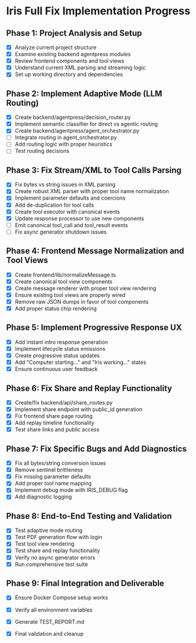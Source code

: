 # Iris Full Fix Implementation Progress

## Phase 1: Project Analysis and Setup
- [x] Analyze current project structure
- [x] Examine existing backend agentpress modules
- [x] Review frontend components and tool views
- [x] Understand current XML parsing and streaming logic
- [x] Set up working directory and dependencies

## Phase 2: Implement Adaptive Mode (LLM Routing)
- [x] Create backend/agentpress/decision_router.py
- [x] Implement semantic classifier for direct vs agentic routing
- [x] Create backend/agentpress/agent_orchestrator.py
- [ ] Integrate routing in agent_orchestrator.py
- [ ] Add routing logic with proper heuristics
- [ ] Test routing decisions

## Phase 3: Fix Stream/XML to Tool Calls Parsing
- [x] Fix bytes vs string issues in XML parsing
- [x] Create robust XML parser with proper tool name normalization
- [x] Implement parameter defaults and coercions
- [x] Add de-duplication for tool calls
- [x] Create tool executor with canonical events
- [x] Update response processor to use new components
- [ ] Emit canonical tool_call and tool_result events
- [ ] Fix async generator shutdown issues

## Phase 4: Frontend Message Normalization and Tool Views
- [x] Create frontend/lib/normalizeMessage.ts
- [x] Create canonical tool view components
- [x] Create message renderer with proper tool view rendering
- [x] Ensure existing tool views are properly wired
- [x] Remove raw JSON dumps in favor of tool components
- [x] Add proper status chip rendering

## Phase 5: Implement Progressive Response UX
- [x] Add instant intro response generation
- [x] Implement lifecycle status emissions
- [x] Create progressive status updates
- [x] Add "Computer starting..." and "Iris working..." states
- [x] Ensure continuous user feedback

## Phase 6: Fix Share and Replay Functionality
- [x] Create/fix backend/api/share_routes.py
- [x] Implement share endpoint with public_id generation
- [x] Fix frontend share page routing
- [x] Add replay timeline functionality
- [x] Test share links and public access

## Phase 7: Fix Specific Bugs and Add Diagnostics
- [x] Fix all bytes/string conversion issues
- [x] Remove <d> sentinel brittleness
- [x] Fix missing parameter defaults
- [x] Add proper tool name mapping
- [x] Implement debug mode with IRIS_DEBUG flag
- [x] Add diagnostic logging

## Phase 8: End-to-End Testing and Validation
- [x] Test adaptive mode routing
- [x] Test PDF generation flow with login
- [x] Test tool view rendering
- [x] Test share and replay functionality
- [x] Verify no async generator errors
- [x] Run comprehensive test suite

## Phase 9: Final Integration and Deliverable
- [x] Ensure Docker Compose setup works
- [x] Verify all environment variables
- [x] Generate TEST_REPORT.md
- [x] Final validation and cleanup


